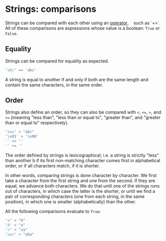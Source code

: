 # Strings: comparisons

Strings can be compared with each other using an [operator <img height="12" style="display: inline" src="https://raw.githubusercontent.com/webartifex/intro-to-python/master/static/link_to_wiki.png">](https://en.wikipedia.org/wiki/operator_(computer_programming)) such as `==`. All of these comparisons are expressions whose value is a boolean: `True` or `False`.

## Equality

Strings can be compared for equality as expected.
```python
"abc" == 'abc'
```

A string is equal to another if and only if both are the same length and contain the same characters, in the same order.

## Order

Strings also define an order, so they can also be compared with `<`, `<=`, `>`, and `>=` (meaning "less than", "less than or equal to", "greater than", and "greater than or equal to" respectively).
```python
"aaa" < "abc"
'\x01' > '\x00'
'' <= ''
'' >= ''
```

The order defined by strings is lexicographical; i.e. a string is strictly "less" than another b if its first non-matching character comes first in alphabetical order, or if all characters match, if it is shorter.

In other words, comparing strings is done character by character. We first take a character from the first string and one from the second. If they are equal, we advance both characters. We do that until one of the strings runs out of characters, in which case the latter is the shorter, or until we find a pair of corresponding characters (one from each string, in the same position), in which one is smaller (alphabetically) than the other.

All the following comparisons evaluate to `True`:
```python
"a" < "b"
"A" < "a"
"z" < "za"
"aaz" < "aba"
```

